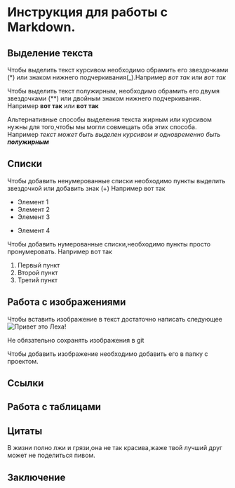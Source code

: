 # Инструкция для работы с Markdown.

## Выделение текста

Чтобы выделить текст курсивом необходимо обрамить его звездочками (*) или знаком нижнего подчеркивания(_).Например *вот так* или _вот так_

Чтобы выделить текст полужирным, необходимо обрамить его двумя звездочками (**) или двойным знаком нижнего подчеркивания. Например **вот так** или __вот так__

Альтернативные способы выделения текста жирным или курсивом нужны для того,чтобы мы могли совмещать оба этих способа. Например _текст может быть выделен курсивом и одновременно быть **полужирным**_


## Списки


Чтобы добавить ненумерованные списки необходимо пункты выделить звездочкой или добавить знак (+) Например вот так
* Элемент 1
* Элемент 2
* Элемент 3
+ Элемент 4

Чтобы добавить нумерованные списки,необходимо пункты просто пронумеровать. Например вот так
1. Первый пункт
2. Второй пункт
3. Третий пункт

## Работа с изображениями

Чтобы вставить изображение в текст достаточно написать следующее ![Привет это Леха!](lexa.jpeg)

Не обязательно сохранять изображения в git

Чтобы добавить изображение необходимо добавить его в папку с проектом.

## Ссылки

## Работа с таблицами

## Цитаты

В жизни полно лжи и грязи,она не так красива,жаже твой лучший друг может не поделиться пивом.

## Заключение
